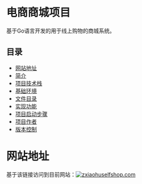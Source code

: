 # 电商商城项目
基于Go语言开发的用于线上购物的商城系统。

## 目录
  - [网站地址](#网站地址)
  - [简介](#简介)
  - [项目技术栈](#项目技术栈)
  - [基础环境](#基础环境)
  - [文件目录](#文件目录)
  - [实现功能](#实现功能)
  - [项目启动步骤](#项目启动步骤)
  - [项目作者](项目作者)
  - [版本控制](版本控制)

# 网站地址
  基于该链接访问到目前网站：[![zxiaohuselfshop.com](https://github.com/22722679/zxh-shop/app/frontend/static/image/self-name.jpg)](http://8.153.71.196:8080)

